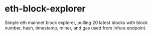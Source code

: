 # eth-block-explorer

Simple eth mainnet block explorer, pulling 20 latest blocks with block number, hash, timestamp, miner, and gas used from Infura endpoint.
